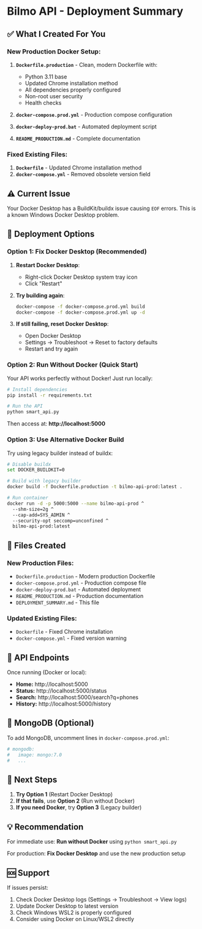 # Bilmo API - Deployment Summary

## ✅ What I Created For You

### New Production Docker Setup:
1. **`Dockerfile.production`** - Clean, modern Dockerfile with:
   - Python 3.11 base
   - Updated Chrome installation method  
   - All dependencies properly configured
   - Non-root user security
   - Health checks

2. **`docker-compose.prod.yml`** - Production compose configuration
3. **`docker-deploy-prod.bat`** - Automated deployment script
4. **`README_PRODUCTION.md`** - Complete documentation

### Fixed Existing Files:
1. **`Dockerfile`** - Updated Chrome installation method
2. **`docker-compose.yml`** - Removed obsolete version field

## ⚠️ Current Issue

Your Docker Desktop has a BuildKit/buildx issue causing `EOF` errors. This is a known Windows Docker Desktop problem.

## 🚀 Deployment Options

### Option 1: Fix Docker Desktop (Recommended)

1. **Restart Docker Desktop**:
   - Right-click Docker Desktop system tray icon
   - Click "Restart"

2. **Try building again**:
   ```bash
   docker-compose -f docker-compose.prod.yml build
   docker-compose -f docker-compose.prod.yml up -d
   ```

3. **If still failing, reset Docker Desktop**:
   - Open Docker Desktop
   - Settings → Troubleshoot → Reset to factory defaults
   - Restart and try again

### Option 2: Run Without Docker (Quick Start)

Your API works perfectly without Docker! Just run locally:

```bash
# Install dependencies
pip install -r requirements.txt

# Run the API
python smart_api.py
```

Then access at: **http://localhost:5000**

### Option 3: Use Alternative Docker Build

Try using legacy builder instead of buildx:

```bash
# Disable buildx
set DOCKER_BUILDKIT=0

# Build with legacy builder
docker build -f Dockerfile.production -t bilmo-api-prod:latest .

# Run container
docker run -d -p 5000:5000 --name bilmo-api-prod ^
  --shm-size=2g ^
  --cap-add=SYS_ADMIN ^
  --security-opt seccomp=unconfined ^
  bilmo-api-prod:latest
```

## 📁 Files Created

### New Production Files:
- `Dockerfile.production` - Modern production Dockerfile
- `docker-compose.prod.yml` - Production compose file
- `docker-deploy-prod.bat` - Automated deployment
- `README_PRODUCTION.md` - Production documentation
- `DEPLOYMENT_SUMMARY.md` - This file

### Updated Existing Files:
- `Dockerfile` - Fixed Chrome installation
- `docker-compose.yml` - Fixed version warning

## 🎯 API Endpoints

Once running (Docker or local):

- **Home:** http://localhost:5000
- **Status:** http://localhost:5000/status
- **Search:** http://localhost:5000/search?q=phones
- **History:** http://localhost:5000/history

## 🔧 MongoDB (Optional)

To add MongoDB, uncomment lines in `docker-compose.prod.yml`:

```yaml
# mongodb:
#   image: mongo:7.0
#   ...
```

## 📝 Next Steps

1. **Try Option 1** (Restart Docker Desktop)
2. **If that fails**, use **Option 2** (Run without Docker)
3. **If you need Docker**, try **Option 3** (Legacy builder)

## 💡 Recommendation

For immediate use: **Run without Docker** using `python smart_api.py`

For production: **Fix Docker Desktop** and use the new production setup

## 🆘 Support

If issues persist:
1. Check Docker Desktop logs (Settings → Troubleshoot → View logs)
2. Update Docker Desktop to latest version
3. Check Windows WSL2 is properly configured
4. Consider using Docker on Linux/WSL2 directly


